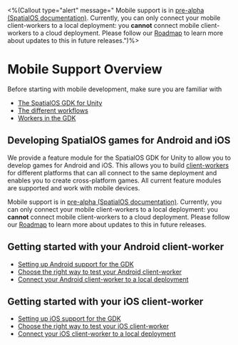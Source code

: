 <%(Callout type="alert" message="
Mobile support is in [pre-alpha (SpatialOS documentation)](https://docs.improbable.io/reference/13.3/shared/release-policy#maturity-stages). Currently, you can only connect your mobile client-workers to a local deployment: you **cannot** connect mobile client-workers to a cloud deployment. Please follow our [Roadmap](https://github.com/spatialos/gdk-for-unity/projects/1) to learn more about updates to this in future releases.")%>

# Mobile Support Overview

Before starting with mobile development, make sure you are familiar with

  * [The SpatialOS GDK for Unity]({{urlRoot}}/content/intro-reference)
  * [The different workflows]({{urlRoot}}/content/intro-workflows-spatialos-entities)
  * [Workers in the GDK]({{urlRoot}}/content/workers/workers-in-the-gdk)

## Developing SpatialOS games for Android and iOS

We provide a feature module for the SpatialOS GDK for Unity to allow you to develop games for Android and iOS. This allows you to build [client-workers]({{urlRoot}}/content/glossary#client-worker) for different platforms that can all connect to the same deployment and enables you to create cross-platform games.  All current feature modules are supported and work with mobile devices.

Mobile support is in [pre-alpha (SpatialOS documentation)](https://docs.improbable.io/reference/latest/shared/release-policy#maturity-stages). Currently, you can only connect your mobile client-workers to a local deployment: you **cannot** connect mobile client-workers to a cloud deployment. Please follow our [Roadmap](https://github.com/spatialos/gdk-for-unity/projects/1) to learn more about updates to this in future releases.

## Getting started with your Android client-worker

  * [Setting up Android support for the GDK]({{urlRoot}}/content/mobile/android/setup)
  * [Choose the right way to test your Android client-worker]({{urlRoot}}/content/mobile/android/ways-to-test)
  * [Connect your Android client-worker to a local deployment]({{urlRoot}}/content/mobile/android/local-deploy)

## Getting started with your iOS client-worker

  * [Setting up iOS support for the GDK]({{urlRoot}}/content/mobile/ios/setup)
  * [Choose the right way to test your iOS client-worker]({{urlRoot}}/content/mobile/ios/ways-to-test)
  * [Connect your iOS client-worker to a local deployment]({{urlRoot}}/content/mobile/ios/local-deploy)
